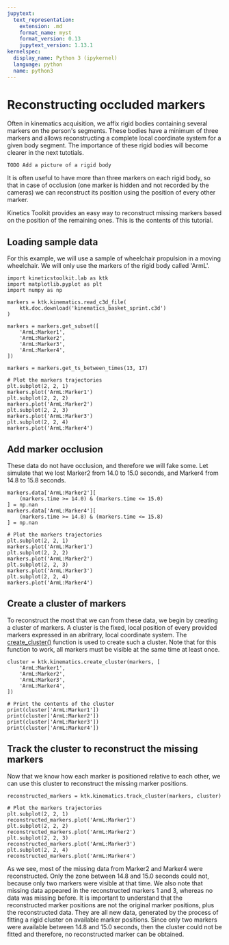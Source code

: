 ```yaml
---
jupytext:
  text_representation:
    extension: .md
    format_name: myst
    format_version: 0.13
    jupytext_version: 1.13.1
kernelspec:
  display_name: Python 3 (ipykernel)
  language: python
  name: python3
---
```


# Reconstructing occluded markers

Often in kinematics acquisition, we affix rigid bodies containing several markers on the person's segments. These bodies have a minimum of three markers and allows reconstructing a complete local coordinate system for a given body segment. The importance of these rigid bodies will become clearer in the next tutotials.

```{admonition} dev note
TODO Add a picture of a rigid body
```

It is often useful to have more than three markers on each rigid body, so that in case of occlusion (one marker is hidden and not recorded by the cameras) we can reconstruct its position using the position of every other marker. 

Kinetics Toolkit provides an easy way to reconstruct missing markers based on the position of the remaining ones. This is the contents of this tutorial.

## Loading sample data

For this example, we will use a sample of wheelchair propulsion in a moving wheelchair. We will only use the markers of the rigid body called 'ArmL'.

```{code-cell} ipython3
import kineticstoolkit.lab as ktk
import matplotlib.pyplot as plt
import numpy as np

markers = ktk.kinematics.read_c3d_file(
    ktk.doc.download('kinematics_basket_sprint.c3d')
)

markers = markers.get_subset([
    'ArmL:Marker1',
    'ArmL:Marker2',
    'ArmL:Marker3',
    'ArmL:Marker4',
])

markers = markers.get_ts_between_times(13, 17)

# Plot the markers trajectories
plt.subplot(2, 2, 1)
markers.plot('ArmL:Marker1')
plt.subplot(2, 2, 2)
markers.plot('ArmL:Marker2')
plt.subplot(2, 2, 3)
markers.plot('ArmL:Marker3')
plt.subplot(2, 2, 4)
markers.plot('ArmL:Marker4')
```

## Add marker occlusion

These data do not have occlusion, and therefore we will fake some. Let simulate that we lost Marker2 from 14.0 to 15.0 seconds, and Marker4 from 14.8 to 15.8 seconds.

```{code-cell} ipython3
markers.data['ArmL:Marker2'][
    (markers.time >= 14.0) & (markers.time <= 15.0)
] = np.nan
markers.data['ArmL:Marker4'][
    (markers.time >= 14.8) & (markers.time <= 15.8)
] = np.nan

# Plot the markers trajectories
plt.subplot(2, 2, 1)
markers.plot('ArmL:Marker1')
plt.subplot(2, 2, 2)
markers.plot('ArmL:Marker2')
plt.subplot(2, 2, 3)
markers.plot('ArmL:Marker3')
plt.subplot(2, 2, 4)
markers.plot('ArmL:Marker4')
```

## Create a cluster of markers

To reconstruct the most that we can from these data, we begin by creating a cluster of markers. A cluster is the fixed, local position of every provided markers expressed in an abritrary, local coordinate system. The [create_cluster()](/api/kineticstoolkit.kinematics.create_cluster.rst) function is used to create such a cluster. Note that for this function to work, all markers must be visible at the same time at least once.

```{code-cell} ipython3
cluster = ktk.kinematics.create_cluster(markers, [
    'ArmL:Marker1',
    'ArmL:Marker2',
    'ArmL:Marker3',
    'ArmL:Marker4',
])

# Print the contents of the cluster
print(cluster['ArmL:Marker1'])
print(cluster['ArmL:Marker2'])
print(cluster['ArmL:Marker3'])
print(cluster['ArmL:Marker4'])
```

## Track the cluster to reconstruct the missing markers

Now that we know how each marker is positioned relative to each other, we can use this cluster to reconstruct the missing marker positions.

```{code-cell} ipython3
reconstructed_markers = ktk.kinematics.track_cluster(markers, cluster)

# Plot the markers trajectories
plt.subplot(2, 2, 1)
reconstructed_markers.plot('ArmL:Marker1')
plt.subplot(2, 2, 2)
reconstructed_markers.plot('ArmL:Marker2')
plt.subplot(2, 2, 3)
reconstructed_markers.plot('ArmL:Marker3')
plt.subplot(2, 2, 4)
reconstructed_markers.plot('ArmL:Marker4')
```

As we see, most of the missing data from Marker2 and Marker4 were reconstructed. Only the zone between 14.8 and 15.0 seconds could not, because only two markers were visible at that time. We also note that missing data appeared in the reconstructed markers 1 and 3, whereas no data was missing before. It is important to understand that the reconstructed marker positions are not the original marker positions, plus the reconstructed data. They are all new data, generated by the process of fitting a rigid cluster on available marker positions. Since only two markers were available between 14.8 and 15.0 seconds, then the cluster could not be fitted and therefore, no reconstructed marker can be obtained.
